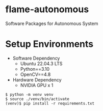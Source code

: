 # flame-autonomous
Software Packages for Autonomous System


# Setup Environments
- Software Dependency
  * Ubuntu 22.04.3 LTS
  * Python==3.10
  * OpenCV==4.8
- Hardware Dependency
  * NVIDIA GPU x 1

```
$ python -m venv venv
$ source ./venv/bin/activate
(venv)$ pip install -r requirements.txt
```